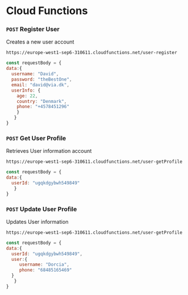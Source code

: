 # Cloud Functions

### `POST` Register User 
Creates a new user account<br>

`https://europe-west1-sep6-310611.cloudfunctions.net/user-register`

```js
const requestBody = {
data:{
  username: "David",
  password: "theBestOne",
  email: "david@via.dk",
  userInfo: {
    age: 22,
    country: "Denmark",
    phone: "+4578451296"
    }
   }
}
```

### `POST` Get User Profile
Retrieves User information account<br>

`https://europe-west1-sep6-310611.cloudfunctions.net/user-getProfile`

```js
const requestBody = {
data:{
  userId: "ugqkdgybwh549849"
   }
}
```


### `POST` Update User Profile
Updates User information<br>

`https://europe-west1-sep6-310611.cloudfunctions.net/user-getProfile`

```js
const requestBody = {
data:{
  userId: "ugqkdgybwh549849",
  user:{
     username: "Dorcia",
     phone: "68485165469"
  }
   }
}
```
